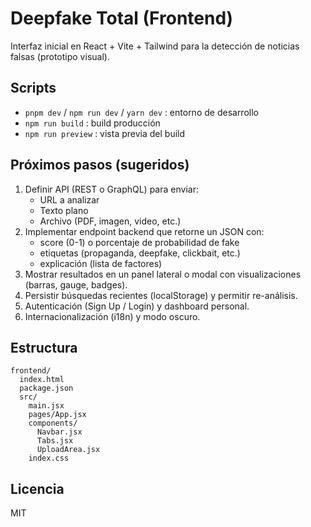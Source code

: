 # Deepfake Total (Frontend)

Interfaz inicial en React + Vite + Tailwind para la detección de noticias falsas (prototipo visual).

## Scripts

- `pnpm dev` / `npm run dev` / `yarn dev` : entorno de desarrollo
- `npm run build` : build producción
- `npm run preview` : vista previa del build

## Próximos pasos (sugeridos)

1. Definir API (REST o GraphQL) para enviar:
   - URL a analizar
   - Texto plano
   - Archivo (PDF, imagen, video, etc.)
2. Implementar endpoint backend que retorne un JSON con:
   - score (0-1) o porcentaje de probabilidad de fake
   - etiquetas (propaganda, deepfake, clickbait, etc.)
   - explicación (lista de factores)
3. Mostrar resultados en un panel lateral o modal con visualizaciones (barras, gauge, badges). 
4. Persistir búsquedas recientes (localStorage) y permitir re-análisis.
5. Autenticación (Sign Up / Login) y dashboard personal.
6. Internacionalización (i18n) y modo oscuro.

## Estructura
```
frontend/
  index.html
  package.json
  src/
    main.jsx
    pages/App.jsx
    components/
      Navbar.jsx
      Tabs.jsx
      UploadArea.jsx
    index.css
```

## Licencia
MIT
